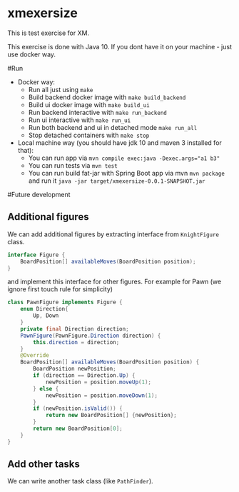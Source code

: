# xmexersize

This is test exercise for XM.

This exercise is done with Java 10. If you dont have it on your machine - just use docker way.

#Run

- Docker way:
    - Run all just using `make`
    - Build backend docker image with `make build_backend`
    - Build ui docker image with `make build_ui`
    - Run backend interactive with `make run_backend`
    - Run ui interactive with `make run_ui`
    - Run both backend and ui in detached mode `make run_all`
    - Stop detached containers with `make stop`
- Local machine way (you should have jdk 10 and maven 3 installed for that):
    - You can run app via `mvn compile exec:java -Dexec.args="a1 b3"`
    - You can run tests via `mvn test`
    - You can run build fat-jar with Spring Boot app via mvn `mvn package` and run it `java -jar target/xmexersize-0.0.1-SNAPSHOT.jar`

#Future development

## Additional figures
We can add additional figures by extracting interface from `KnightFigure` class.
```java
interface Figure {
    BoardPosition[] availableMoves(BoardPosition position);
}
```
and implement this interface for other figures. For example for Pawn (we ignore first touch rule for simplicity)
```java
class PawnFigure implements Figure {
    enum Direction{
        Up, Down
    }
    private final Direction direction;
    PawnFigure(PawnFigure.Direction direction) {
        this.direction = direction;
    }
    @Override
    BoardPosition[] availableMoves(BoardPosition position) {
        BoardPosition newPosition;
        if (direction == Direction.Up) {
            newPosition = position.moveUp(1);
        } else {
            newPosition = position.moveDown(1);
        }
        if (newPosition.isValid()) {
            return new BoardPosition[] {newPosition};
        }
        return new BoardPosition[0];
    }
}
```
## Add other tasks
We can write another task class (like `PathFinder`).


